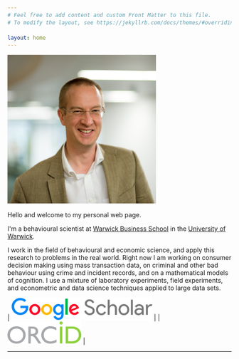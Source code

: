 ```yaml
---
# Feel free to add content and custom Front Matter to this file.
# To modify the layout, see https://jekyllrb.com/docs/themes/#overriding-theme-defaults

layout: home
---
```


![Neil Stewart](assets/images/neil.jpeg)

Hello and welcome to my personal web page.

I'm a behavioural scientist at [Warwick Business School](https://www.wbs.ac.uk) in the [University of Warwick](https://www.warwick.ac.uk/).

I work in the field of behavioural and economic science, and apply this research to problems in the real world. Right now I am working on consumer decision making using mass transaction data, on criminal and other bad behaviour using crime and incident records, and on a mathematical models of cognition. I use a mixture of laboratory experiments, field experiments, and econometric and data science techniques applied to large data sets. 


| [![Google Scholar](assets/images/Google_Scholar_50.png)](https://scholar.google.co.uk/citations?user=G1phNfoAAAAJ) | <span id="badgeCont968"><script type="text/javascript" src="https://publons.com/mashlets?el=badgeCont968&rid=R-2282-2019"></script></span> | [![ORCID](assets/images/ORCiD_50.png)](https://orcid.org/0000-0002-2202-018X) |

---




